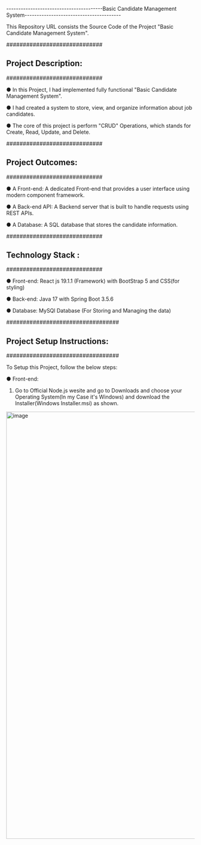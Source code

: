 ----------------------------------------Basic Candidate Management System----------------------------------------


This Repository URL consists the Source Code of the Project "Basic Candidate Management System".

#############################
## Project Description:
#############################

● In this Project, I had implemented fully functional "Basic Candidate Management System".

● I had created a system to store, view, and organize information about job candidates.

● The core of this project is perform "CRUD" Operations, which stands for Create, Read, Update, and Delete.


#############################
## Project Outcomes:
#############################

● A Front-end: A dedicated Front-end that provides a user interface using modern component framework. 

● A Back-end API: A Backend server that is built to handle requests using REST APIs. 

● A Database: A SQL database that stores the candidate information.



#############################
## Technology Stack :
#############################

● Front-end: React js 19.1.1 (Framework) with BootStrap 5 and CSS(for styling)

● Back-end: Java 17 with Spring Boot 3.5.6

● Database: MySQl Database (For Storing and Managing the data)



##################################
## Project Setup Instructions:
##################################

To Setup this Project, follow the below steps:

● Front-end:

1. Go to Official Node.js wesite and go to Downloads and choose your Operating System(In my Case it's Windows) and download the Installer(Windows Installer.msi) as shown.
<img width="1916" height="1139" alt="image" src="https://github.com/user-attachments/assets/c35fde78-4edc-4edc-b52a-2830e168df4c" />



